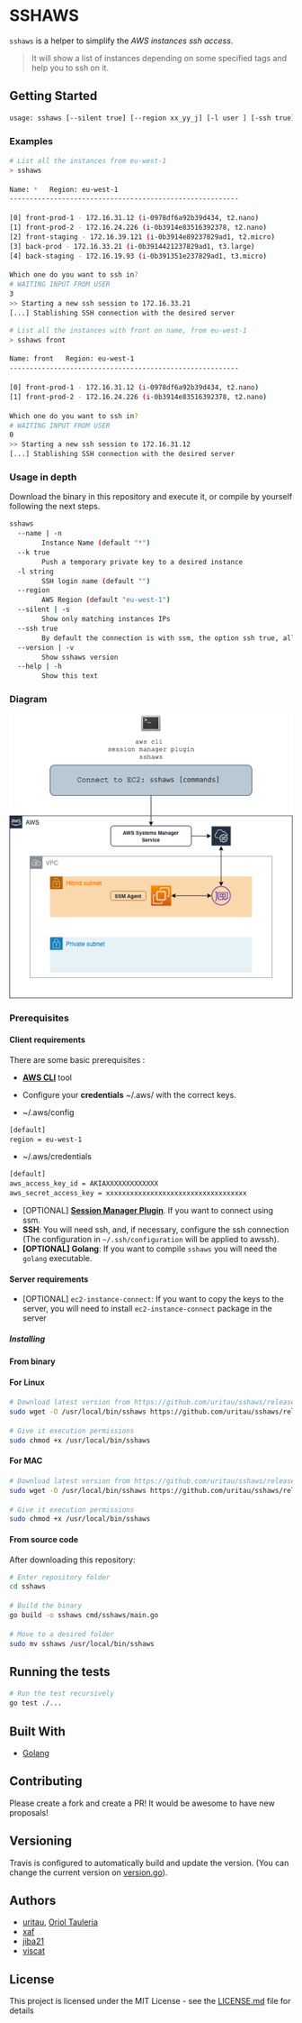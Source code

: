 # SSHAWS

`sshaws` is a helper to simplify the *AWS instances ssh access*.

> It will show a list of instances depending on some specified tags and help you to ssh on it.

## Getting Started

```bash
usage: sshaws [--silent true] [--region xx_yy_j] [-l user ] [-ssh true] [-k true] [instance_name]
```

### Examples

```bash
# List all the instances from eu-west-1
> sshaws

Name: *   Region: eu-west-1
---------------------------------------------------------

[0] front-prod-1 - 172.16.31.12 (i-0978df6a92b39d434, t2.nano)
[1] front-prod-2 - 172.16.24.226 (i-0b3914e83516392378, t2.nano)
[2] front-staging - 172.16.39.121 (i-0b3914e89237829ad1, t2.micro)
[3] back-prod - 172.16.33.21 (i-0b3914421237829ad1, t3.large)
[4] back-staging - 172.16.19.93 (i-0b391351e237829ad1, t3.micro)

Which one do you want to ssh in?
# WAITING INPUT FROM USER
3
>> Starting a new ssh session to 172.16.33.21
[...] Stablishing SSH connection with the desired server
```

```bash
# List all the instances with front on name, from eu-west-1
> sshaws front

Name: front   Region: eu-west-1
---------------------------------------------------------

[0] front-prod-1 - 172.16.31.12 (i-0978df6a92b39d434, t2.nano)
[1] front-prod-2 - 172.16.24.226 (i-0b3914e83516392378, t2.nano)

Which one do you want to ssh in?
# WAITING INPUT FROM USER
0
>> Starting a new ssh session to 172.16.31.12
[...] Stablishing SSH connection with the desired server
```

### Usage in depth

Download the binary in this repository and execute it, or compile by yourself following the next steps.

```bash
sshaws
  --name | -n
        Instance Name (default "*")
  --k true
        Push a temporary private key to a desired instance
  -l string
        SSH login name (default "")
  --region
        AWS Region (default "eu-west-1")
  --silent | -s
        Show only matching instances IPs
  --ssh true
        By default the connection is with ssm, the option ssh true, allow you connect with it.
  --version | -v
        Show sshaws version
  --help | -h
        Show this text
```

### Diagram

![The flow to connect EC2:](images/ssm-sessionmanager.png#center)

### Prerequisites

#### Client requirements

There are some basic prerequisites :

- [**AWS CLI**](https://docs.aws.amazon.com/es_es/cli/latest/userguide/install-cliv2.html) tool
- Configure your **credentials** ~/.aws/ with the correct keys.

- ~/.aws/config

```bash
[default]
region = eu-west-1
```

- ~/.aws/credentials

```bash
[default]
aws_access_key_id = AKIAXXXXXXXXXXXXX
aws_secret_access_key = xxxxxxxxxxxxxxxxxxxxxxxxxxxxxxxxxxx
```

- [OPTIONAL] [**Session Manager Plugin**](https://docs.aws.amazon.com/systems-manager/latest/userguide/session-manager-working-with-install-plugin.html#plugin-version-history). If you want to connect using ssm.
- **SSH**: You will need ssh, and, if necessary, configure the ssh connection (The configuration in `~/.ssh/configuration` will be applied to awssh).
- **[OPTIONAL] Golang**: If you want to compile `sshaws` you will need the `golang` executable.

#### Server requirements

- [OPTIONAL] `ec2-instance-connect`: If you want to copy the keys to the server, you will need to install `ec2-instance-connect` package in the server

##### Installing

#### From binary

#### For Linux

```bash
# Download latest version from https://github.com/uritau/sshaws/releases/latest
sudo wget -O /usr/local/bin/sshaws https://github.com/uritau/sshaws/releases/latest/download/sshaws

# Give it execution permissions
sudo chmod +x /usr/local/bin/sshaws
```

#### For MAC

```bash
# Download latest version from https://github.com/uritau/sshaws/releases/latest
sudo wget -O /usr/local/bin/sshaws https://github.com/uritau/sshaws/releases/latest/download/sshaws.mac

# Give it execution permissions
sudo chmod +x /usr/local/bin/sshaws
```

#### From source code

After downloading this repository:

```bash
# Enter repository folder
cd sshaws

# Build the binary
go build -o sshaws cmd/sshaws/main.go

# Move to a desired folder
sudo mv sshaws /usr/local/bin/sshaws
```

## Running the tests

```bash
# Run the test recursively
go test ./...
```

## Built With

- [Golang](https://golang.org/)

## Contributing

Please create a fork and create a PR!
It would be awesome to have new proposals!

## Versioning

Travis is configured to automatically build and update the version. (You can change the current version on [version.go](pkg/cmd/version.go)).

## Authors

- [uritau](https://github.com/uritau), [Oriol Tauleria](mailto:oriol.tauleria@gmail.com)
- [xaf](https://github.com/xafardero)
- [jiba21](https://github.com/jiba21)
- [viscat](https://github.com/viscat)

## License

This project is licensed under the MIT License - see the [LICENSE.md](LICENSE.md) file for details
